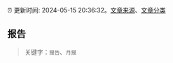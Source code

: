 :alarm_clock: 更新时间: 2024-05-15 20:36:32。[文章来源](/README.md)、[文章分类](/TAGS.md)

## 报告


> 关键字：`报告`、`月报`



